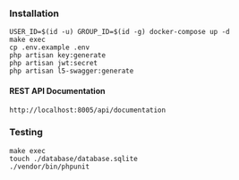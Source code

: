 ### Installation
```
USER_ID=$(id -u) GROUP_ID=$(id -g) docker-compose up -d
make exec
cp .env.example .env
php artisan key:generate
php artisan jwt:secret
php artisan l5-swagger:generate
```

#### REST API Documentation
```
http://localhost:8005/api/documentation
```

### Testing
```
make exec
touch ./database/database.sqlite
./vendor/bin/phpunit
```
